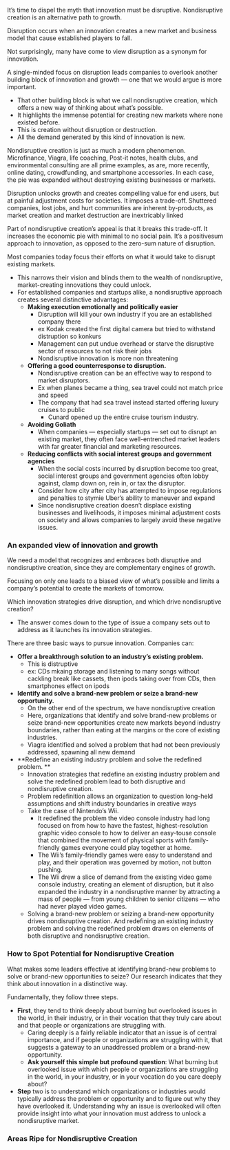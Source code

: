 It’s time to dispel the myth that innovation must be disruptive. Nondisruptive creation is an alternative path to growth.

Disruption occurs when an innovation creates a new market and business model that cause established players to fall.

Not surprisingly, many have come to view disruption as a synonym for innovation.


A single-minded focus on disruption leads companies to overlook another building block of innovation and growth — one that we would argue is more important.
- That other building block is what we call nondisruptive creation, which offers a new way of thinking about what’s possible.
- It highlights the immense potential for creating new markets where none existed before. 
- This is creation without disruption or destruction. 
- All the demand generated by this kind of innovation is new.

Nondisruptive creation is just as much a modern phenomenon. Microfinance, Viagra, life coaching, Post-it notes, health clubs, and environmental consulting are all prime examples, as are, more recently, online dating, crowdfunding, and smartphone accessories. In each case, the pie was expanded without destroying existing businesses or markets.


Disruption unlocks growth and creates compelling value for end users, but at painful adjustment costs for societies. It imposes a trade-off. Shuttered companies, lost jobs, and hurt communities are inherent by-products, as market creation and market destruction are inextricably linked

Part of nondisruptive creation’s appeal is that it breaks this trade-off. It increases the economic pie with minimal to no social pain. It’s a positivesum approach to innovation, as opposed to the zero-sum nature of disruption.


Most companies today focus their efforts on what it would take to disrupt existing markets. 
- This narrows their vision and blinds them to the wealth of nondisruptive, market-creating innovations they could unlock. 
- For established companies and startups alike, a nondisruptive approach creates several distinctive advantages:
	- **Making execution emotionally and politically easier**
		- Disruption will kill your own industry if you are an established company there
		- ex Kodak created the first digital camera but tried to withstand distruption so konkurs
		- Management can put undue overhead or starve the disruptive sector of resources to not risk their jobs
		- Nondisruptive innovation is more non threatening
	- **Offering a good counterresponse to disruption.**
		- Nondisruptive creation can be an effective way to respond to market disruptors.
		- Ex when planes became a thing, sea travel could not match price and speed
		- The company that had sea travel instead started offering luxury cruises to public
			- Cunard opened up the entire cruise tourism industry.
	- **Avoiding Goliath**
		- When companies — especially startups — set out to disrupt an existing market, they often face well-entrenched market leaders with far greater financial and marketing resources.
	- **Reducing conflicts with social interest groups and government agencies**
		- When the social costs incurred by disruption become too great, social interest groups and government agencies often lobby against, clamp down on, rein in, or tax the disruptor. 
		- Consider how city after city has attempted to impose regulations and penalties to stymie Uber’s ability to maneuver and expand
		- Since nondisruptive creation doesn’t displace existing businesses and livelihoods, it imposes minimal adjustment costs on society and allows companies to largely avoid these negative issues.

### An expanded view of innovation and growth

We need a model that recognizes and embraces both disruptive and nondisruptive creation, since they are complementary engines of growth. 

Focusing on only one leads to a biased view of what’s possible and limits a company’s potential to create the markets of tomorrow.

Which innovation strategies drive disruption, and which drive nondisruptive creation? 
- The answer comes down to the type of issue a company sets out to address as it launches its innovation strategies.

There are three basic ways to pursue innovation. Companies can: 
- **Offer a breakthrough solution to an industry’s existing problem.**
	- This is distruptive
	- ex: CDs mkaing storage and listening to many songs without cackling break like cassets, then ipods taking over from CDs, then smartphones effect on ipods
- **Identify and solve a brand-new problem or seize a brand-new opportunity.**
	- On the other end of the spectrum, we have nondisruptive creation
	- Here, organizations that identify and solve brand-new problems or seize brand-new opportunities create new markets beyond industry boundaries, rather than eating at the margins or the core of existing industries.
	- Viagra identified and solved a problem that had not been previously addressed, spawning all new demand
- **Redefine an existing industry problem and solve the redefined problem. **
	- Innovation strategies that redefine an existing industry problem and solve the redefined problem lead to both disruptive and nondisruptive creation. 
	- Problem redefinition allows an organization to question long-held assumptions and shift industry boundaries in creative ways
	- Take the case of Nintendo’s Wii. 
		- It redefined the problem the video console industry had long focused on from how to have the fastest, highest-resolution graphic video console to how to deliver an easy-touse console that combined the movement of physical sports with family-friendly games everyone could play together at home. 
		- The Wii’s family-friendly games were easy to understand and play, and their operation was governed by motion, not button pushing. 
		- The Wii drew a slice of demand from the existing video game console industry, creating an element of disruption, but it also expanded the industry in a nondisruptive manner by attracting a mass of people — from young children to senior citizens — who had never played video games.
	- Solving a brand-new problem or seizing a brand-new opportunity drives nondisruptive creation. And redefining an existing industry problem and solving the redefined problem draws on elements of both disruptive and nondisruptive creation.


### How to Spot Potential for Nondisruptive Creation

What makes some leaders effective at identifying brand-new problems to solve or brand-new opportunities to seize? Our research indicates that they think about innovation in a distinctive way. 

Fundamentally, they follow three steps.

- **First**, they tend to think deeply about burning but overlooked issues in the world, in their industry, or in their vocation that they truly care about and that people or organizations are struggling with. 
	- Caring deeply is a fairly reliable indicator that an issue is of central importance, and if people or organizations are struggling with it, that suggests a gateway to an unaddressed problem or a brand-new opportunity.
	- **Ask yourself this simple but profound question**: What burning but overlooked issue with which people or organizations are struggling in the world, in your industry, or in your vocation do you care deeply about?
- **Step** two is to understand which organizations or industries would typically address the problem or opportunity and to figure out why they have overlooked it. Understanding why an issue is overlooked will often provide insight into what your innovation must address to unlock a nondisruptive market.


### Areas Ripe for Nondisruptive Creation
